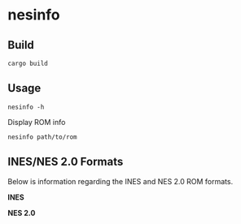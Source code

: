 # nesinfo

Build
-----

```
cargo build
```

Usage
-----

```
nesinfo -h
```

Display ROM info

```
nesinfo path/to/rom
```

INES/NES 2.0 Formats
--------------------

Below is information regarding the INES and NES 2.0 ROM formats.

**INES**



**NES 2.0**

